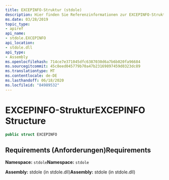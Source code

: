 ```yaml
---
title: EXCEPINFO-Struktur (stdole)
description: Hier finden Sie Referenzinformationen zur EXCEPINFO-Struktur in .net. Die Struktur befindet sich im stdole-Namespace und in der stdole-Assembly.
ms.date: 03/28/2019
topic_type:
- apiref
api_name:
- stdole.EXCEPINFO
api_location:
- stdole.dll
api_type:
- Assembly
ms.openlocfilehash: 714ce7e371045dfc6387030d6a7b6b020fa96684
ms.sourcegitcommit: 45c8eed045779b70a47b23169897459d0323dc89
ms.translationtype: MT
ms.contentlocale: de-DE
ms.lasthandoff: 06/18/2020
ms.locfileid: "84989532"
---
```

# <a name="excepinfo-structure"></a><span data-ttu-id="bd8d7-104">EXCEPINFO-Struktur</span><span class="sxs-lookup"><span data-stu-id="bd8d7-104">EXCEPINFO Structure</span></span>

```csharp
public struct EXCEPINFO
```

## <a name="requirements"></a><span data-ttu-id="bd8d7-105">Requirements (Anforderungen)</span><span class="sxs-lookup"><span data-stu-id="bd8d7-105">Requirements</span></span>

<span data-ttu-id="bd8d7-106">**Namespace:** `stdole`</span><span class="sxs-lookup"><span data-stu-id="bd8d7-106">**Namespace:** `stdole`</span></span>

<span data-ttu-id="bd8d7-107">**Assembly:** stdole (in stdole.dll)</span><span class="sxs-lookup"><span data-stu-id="bd8d7-107">**Assembly:** stdole (in stdole.dll)</span></span>
